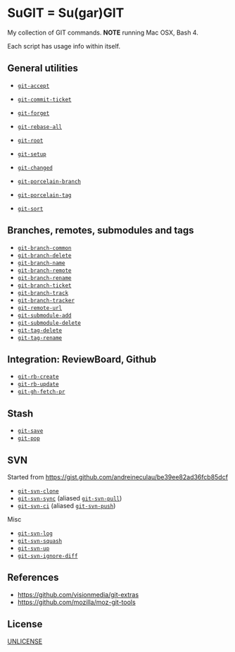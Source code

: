 # SuGIT = Su(gar)GIT

My collection of GIT commands. **NOTE** running Mac OSX, Bash 4.

Each script has usage info within itself.

## General utilities

* [`git-accept`](git-accept)
* [`git-commit-ticket`](git-commit-ticket)
* [`git-forget`](git-forget)
* [`git-rebase-all`](git-rebase-all)
* [`git-root`](git-root)
* [`git-setup`](git-setup)

* [`git-changed`](git-changed)
* [`git-porcelain-branch`](git-porcelain-branch)
* [`git-porcelain-tag`](git-porcelain-tag)
* [`git-sort`](git-sort)

## Branches, remotes, submodules and tags

* [`git-branch-common`](git-branch-common)
* [`git-branch-delete`](git-branch-delete)
* [`git-branch-name`](git-branch-name)
* [`git-branch-remote`](git-branch-remote)
* [`git-branch-rename`](git-branch-rename)
* [`git-branch-ticket`](git-branch-ticket)
* [`git-branch-track`](git-branch-track)
* [`git-branch-tracker`](git-branch-tracker)
* [`git-remote-url`](git-remote-url)
* [`git-submodule-add`](git-submodule-add)
* [`git-submodule-delete`](git-submodule-delete)
* [`git-tag-delete`](git-tag-delete)
* [`git-tag-rename`](git-tag-rename)


## Integration: ReviewBoard, Github

* [`git-rb-create`](git-rb-create)
* [`git-rb-update`](git-rb-update)
* [`git-gh-fetch-pr`](git-gh-fetch-pr)


## Stash

* [`git-save`](git-save)
* [`git-pop`](git-pop)


## SVN

Started from https://gist.github.com/andreineculau/be39ee82ad36fcb85dcf

* [`git-svn-clone`](git-svn-clone)
* [`git-svn-sync`](git-svn-sync) (aliased [`git-svn-pull`](git-svn-pull))
* [`git-svn-ci`](git-svn-ci) (aliased [`git-svn-push`](git-svn-push))

Misc

* [`git-svn-log`](git-svn-log)
* [`git-svn-squash`](git-svn-squash)
* [`git-svn-up`](git-svn-up)
* [`git-svn-ignore-diff`](git-svn-ignore-diff)


## References

* https://github.com/visionmedia/git-extras
* https://github.com/mozilla/moz-git-tools


## License

[UNLICENSE](LICENSE)
